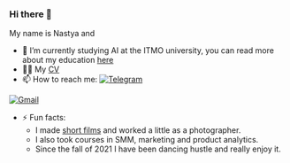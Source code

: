 ### Hi there 👋

My name is Nastya and
- :frog: I’m currently studying AI at the ITMO university, you can read more about my education [here](https://github.com/sad-bkt/university_courses)
- :memo::pencil: My [CV](https://spb.hh.ru/resume/cd1f8ffeff08a352980039ed1f695247626a42)
- 📫 How to reach me:
[![Telegram](https://img.shields.io/badge/--telegram?label=Telegram&logo=telegram&style=social)](https://t.me/sad_bkt) 
<!-- [![LinkedIn](https://img.shields.io/badge/--linkedin?label=LinkedIn&logo=LinkedIn&style=social)](https://www.linkedin.com/in/e) -->
[![Gmail](https://img.shields.io/badge/--linkedin?label=Gmail&logo=gmail&style=social)](mailto:nasts2@yandex.ru)


- ⚡ Fun facts:
  - I made [short films](https://docs.google.com/document/d/1B-PvPDF0nUDWk2XlKFzf2MTn9jmP8q_dqGmShj4zc5A/edit) and worked a little as a photographer.
  - I also took courses in SMM, marketing and product analytics.
  - Since the fall of 2021 I have been dancing hustle and really enjoy it.

<!--
**sad-bkt/sad-bkt** is a ✨ _special_ ✨ repository because its `README.md` (this file) appears on your GitHub profile.

Here are some ideas to get you started:

- 🔭 I’m currently working on ...
- 🌱 I’m currently learning ...
- 👯 I’m looking to collaborate on ...
- 🤔 I’m looking for help with ...
- 💬 Ask me about ...
- 📫 How to reach me: ...
- 😄 Pronouns: ...
- ⚡ Fun fact: ...
-->
